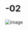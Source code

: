 # -02
![image](https://user-images.githubusercontent.com/90444483/154039435-4ecb9aab-cc17-4d18-bf6f-22e47fd54717.png)
